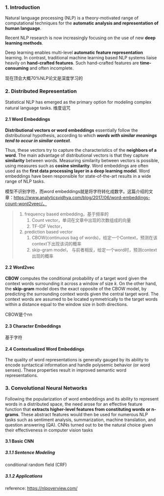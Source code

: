 ### 1. Introduction

Natural language processing (NLP) is a theory-motivated range of computational techniques for the **automatic analysis and representation of human language**.

Recent NLP research is now increasingly focusing on the use of new **deep learning methods**.

Deep learning enables multi-level **automatic feature representation** learning. In contrast, traditional machine learning based NLP systems liaise heavily on **hand-crafted features**. Such hand-crafted features are **time-consuming** and often incomplete.

现在顶会大概70%NLP论文是深度学习的

### 2. Distributed Representation

Statistical NLP has emerged as the primary option for modeling complex natural language tasks. 维度诅咒

#### 2.1 Word Embeddings

**Distributional vectors or word embeddings** essentially follow the distributional hypothesis, according to which ***words with similar meanings tend to occur in similar context***. 

Thus, these vectors try to capture the characteristics of the **neighbors of a word**. The main advantage of distributional vectors is that they capture **similarity** between words. Measuring similarity between vectors is possible, using measures such as **cosine similarity**. Word embeddings are often used as the **first data processing layer in a deep learning model**.  Word embeddings have been responsible for state-of-the-art results in a wide range of NLP tasks.



模型不识别字符，而word embeddings就是将字符转化成数字。这篇介绍的文章：https://www.analyticsvidhya.com/blog/2017/06/word-embeddings-count-word2veec/。

> 1. frequency based embedding，基于频率的
>    1. Count vector，单词在文章中出现的次数组成的向量
>    2. TF-IDF Vector， 
> 2. prediction based vector
>    1. CBOW(continuous bag of words)，给定一个Context，预测在该context下出现该词的概率
>    2. skip-gram model， 与前者相反，给定一个word时，预测context出现的概率



#### 2.2 Word2vec

**CBOW** computes the conditional probability of a target word given the context words surrounding it across a window of size *k*. On the other hand, the **skip-gram** model does the exact opposite of the CBOW model, by predicting the surrounding context words given the central target word. The context words are assumed to be located symmetrically to the target words within a distance equal to the window size in both directions.

CBOW是个nn

#### 2.3 Character Embeddings

基于字符

#### 2.4 Contextualized Word Embeddings

The quality of word representations is generally gauged by its ability to encode syntactical information and handle polysemic behavior (or word senses). These properties result in improved semantic word representations.





### 3. Convolutional Neural Networks

Following the popularization of word embeddings and its ability to represent words in a distributed space, the need arose for an effective feature function that **extracts higher-level features from constituting words or n-grams**. These abstract features would then be used for numerous NLP tasks such as sentiment analysis, summarization, machine translation, and question answering (QA). CNNs turned out to be the natural choice given their effectiveness in computer vision tasks

#### 3.1 Basic CNN

##### 3.1.1 Sentence Modeling

conditional random field (CRF)

##### 3.1.2 Applications











































reference: https://nlpoverview.com/